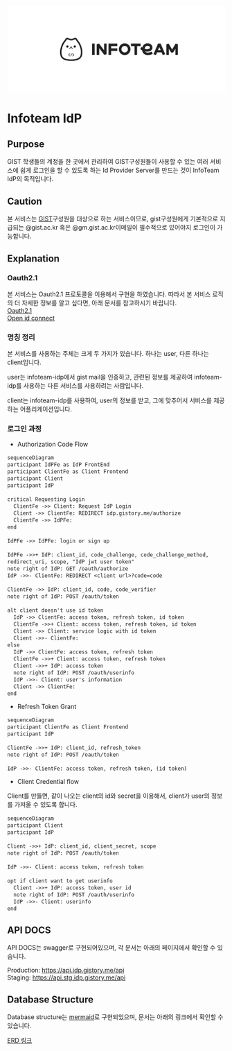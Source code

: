 <p align="center">
  <a href="https://introduce.gistory.me/" target="blank"><img src="assets/Infoteam.png" alt="Infoteam Logo" /></a>
</p>

# Infoteam IdP

## Purpose

GIST 학생들의 계정을 한 곳에서 관리하여 GIST구성원들이 사용할 수 있는 여러 서비스에 쉽게 로그인을 할 수 있도록 하는 Id Provider Server를 만드는 것이 InfoTeam IdP의 목적입니다.

## Caution

본 서비스는 [GIST](https://www.gist.ac.kr/kr/main.html)구성원을 대상으로 하는 서비스이므로, gist구성원에게 기본적으로 지급되는 @gist.ac.kr 혹은 @gm.gist.ac.kr이메일이 필수적으로 있어야지 로그인이 가능합니다.

## Explanation

### Oauth2.1

본 서비스는 Oauth2.1 프로토콜을 이용해서 구현을 하였습니다. 따라서 본 서비스 로직의 더 자세한 정보를 알고 싶다면, 아래 문서를 참고하시기 바랍니다.  
[Oauth2.1](https://www.ietf.org/archive/id/draft-ietf-oauth-v2-1-12.html)  
[Open id connect](https://openid.net/specs/openid-connect-core-1_0.html)

### 명칭 정리

본 서비스를 사용하는 주체는 크게 두 가지가 있습니다. 하나는 user, 다른 하나는 client입니다.  
  
user는 infoteam-idp에서 gist mail을 인증하고, 관련된 정보를 제공하여 infoteam-idp를 사용하는 다른 서비스를 사용하려는 사람입니다.  
  
client는 infoteam-idp를 사용하여, user의 정보를 받고, 그에 맞추어서 서비스를 제공하는 어플리케이션입니다.

### 로그인 과정

- Authorization Code Flow

```mermaid
sequenceDiagram
participant IdPFe as IdP FrontEnd
participant ClientFe as Client Frontend
participant Client
participant IdP

critical Requesting Login
  ClientFe ->> Client: Request IdP Login
  Client ->> ClientFe: REDIRECT idp.gistory.me/authorize
  ClientFe ->> IdPFe: 
end

IdPFe ->> IdPFe: login or sign up

IdPFe ->>+ IdP: client_id, code_challenge, code_challenge_method, redirect_uri, scope, "IdP jwt user token"
note right of IdP: GET /oauth/authorize
IdP ->>- ClientFe: REDIRECT <client url>?code=code

ClientFe ->> IdP: client_id, code, code_verifier
note right of IdP: POST /oauth/token

alt client doesn't use id token
  IdP ->> ClientFe: access token, refresh token, id token
  ClientFe ->>+ Client: access token, refresh token, id token
  Client ->> Client: service logic with id token
  Client ->>- ClientFe: 
else  
  IdP ->> ClientFe: access token, refresh token
  ClientFe ->>+ Client: access token, refresh token
  Client ->>+ IdP: access token
  note right of IdP: POST /oauth/userinfo
  IdP ->>- Client: user's information
  Client ->> ClientFe: 
end

```

- Refresh Token Grant

```mermaid
sequenceDiagram
participant ClientFe as Client Frontend
participant IdP

ClientFe ->>+ IdP: client_id, refresh_token
note right of IdP: POST /oauth/token

IdP ->>- ClientFe: access token, refresh token, (id token)
```

- Client Credential flow

Client를 만들면, 같이 나오는 client의 id와 secret을 이용해서, client가 user의 정보를 가져올 수 있도록 합니다.

```mermaid
sequenceDiagram
participant Client
participant IdP

Client ->>+ IdP: client_id, client_secret, scope
note right of IdP: POST /oauth/token

IdP ->>- Client: access token, refresh token

opt if client want to get userinfo
  Client ->>+ IdP: access token, user id
  note right of IdP: POST /oauth/userinfo
  IdP ->>- Client: userinfo
end
```

## API DOCS

API DOCS는 swagger로 구현되어있으며, 각 문서는 아래의 페이지에서 확인할 수 있습니다.

Production: <https://api.idp.gistory.me/api>  
Staging: <https://api.stg.idp.gistory.me/api>

## Database Structure

Database structure는 [mermaid](https://mermaid.js.org/)로 구현되었으며, 문서는 아래의 링크에서 확인할 수 있습니다.

[ERD 링크](./docs/erd.md)